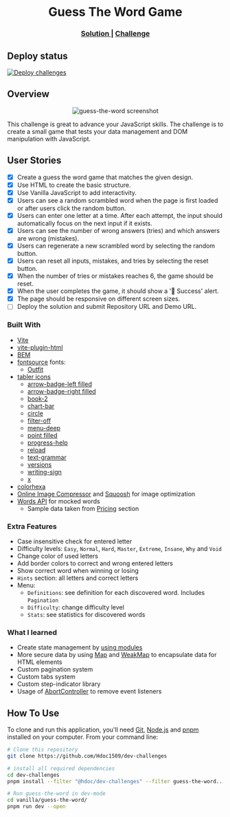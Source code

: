 <!-- markdownlint-disable MD033 -->
<h1 align="center">Guess The Word Game</h1>

<div align="center">
  <h3>
    <a href="https://hdoc1509.github.io/dev-challenges/guess-the-word/">
      Solution
    </a>
    <span> | </span>
    <a href="https://devchallenges.io/challenge/guess-the-word">
      Challenge
    </a>
  </h3>
</div>

## Deploy status

[![Deploy challenges][deploy-status]][deploy-url]

## Overview

<p align="center">
  <img
    src="https://github.com/user-attachments/assets/914fc244-c36f-455a-8bab-332787159a9d"
    alt="guess-the-word screenshot"
    style="aspect-ratio: 16 / 9"
  />
</p>

This challenge is great to advance your JavaScript skills. The challenge is to
create a small game that tests your data management and DOM manipulation with JavaScript.

## User Stories

- [x] Create a guess the word game that matches the given design.
- [x] Use HTML to create the basic structure.
- [x] Use Vanilla JavaScript to add interactivity.
- [x] Users can see a random scrambled word when the page is first loaded or after
      users click the random button.
- [x] Users can enter one letter at a time. After each attempt, the input should
      automatically focus on the next input if it exists.
- [x] Users can see the number of wrong answers (tries) and which answers are
      wrong (mistakes).
- [x] Users can regenerate a new scrambled word by selecting the random button.
- [x] Users can reset all inputs, mistakes, and tries by selecting the reset button.
- [x] When the number of tries or mistakes reaches 6, the game should be reset.
- [x] When the user completes the game, it should show a '🎉 Success' alert.
- [x] The page should be responsive on different screen sizes.
- [ ] Deploy the solution and submit Repository URL and Demo URL.

### Built With

- [Vite](https://vitejs.dev/)
- [vite-plugin-html](https://github.com/vbenjs/vite-plugin-html)
- [BEM](https://getbem.com/)
- [fontsource](https://fontsource.org/) fonts:
  - [Outfit](https://fontsource.org/fonts/outfit)
- [tabler icons](https://tabler.io/icons)
  - [arrow-badge-left filled](https://tabler.io/icons/icon/arrow-badge-left)
  - [arrow-badge-right filled](https://tabler.io/icons/icon/arrow-badge-right)
  - [book-2](https://tabler.io/icons/icon/book-2)
  - [chart-bar](https://tabler.io/icons/icon/chart-bar)
  - [circle](https://tabler.io/icons/icon/circle)
  - [filter-off](https://tabler.io/icons/icon/filter-off)
  - [menu-deep](https://tabler.io/icons/icon/menu-deep)
  - [point filled](https://tabler.io/icons/icon/point)
  - [progress-help](https://tabler.io/icons/icon/progress-help)
  - [reload](https://tabler.io/icons/icon/reload)
  - [text-grammar](https://tabler.io/icons/icon/text-grammar)
  - [versions](https://tabler.io/icons/icon/versions)
  - [writing-sign](https://tabler.io/icons/icon/writing-sign)
  - [x](https://tabler.io/icons/icon/x)
- [colorhexa](https://www.colorhexa.com/)
- [Online Image Compressor](https://imagecompressor.com/) and
  [Squoosh](https://squoosh.app/) for image optimization
- [Words API](https://wordsapi.com/) for mocked words
  - Sample data taken from [Pricing](https://wordsapi.com/#pricing) section

### Extra Features

- Case insensitive check for entered letter
- Difficulty levels: `Easy`, `Normal`, `Hard`, `Master`, `Extreme`, `Insane`,
  `Why` and `Void`
- Change color of used letters
- Add border colors to correct and wrong entered letters
- Show correct word when winning or losing
- `Hints` section: all letters and correct letters
- Menu:
  - `Definitions`: see definition for each discovered word. Includes `Pagination`
  - `Difficulty`: change difficulty level
  - `Stats`: see statistics for discovered words

### What I learned

- Create state management by [using modules][mdn-modules]
- More secure data by using [Map][mdn-map] and [WeakMap][mdn-weakmap] to
  encapsulate data for HTML elements
- Custom pagination system
- Custom tabs system
- Custom step-indicator library
- Usage of [AbortController][mdn-abortcontroller] to remove event listeners

## How To Use

To clone and run this application, you'll need [Git](https://git-scm.com),
[Node.js](https://nodejs.org/en/download/) and [pnpm](https://pnpm.io/installation)
installed on your computer. From your command line:

```bash
# Clone this repository
git clone https://github.com/Hdoc1509/dev-challenges

# install all required dependencies
cd dev-challenges
pnpm install --filter "@hdoc/dev-challenges" --filter guess-the-word...

# Run guess-the-word in dev-mode
cd vanilla/guess-the-word/
pnpm run dev --open
```

[deploy-status]: https://github.com/Hdoc1509/dev-challenges/actions/workflows/deploy.yml/badge.svg
[deploy-url]: https://github.com/Hdoc1509/dev-challenges/actions/workflows/deploy.yml
[mdn-modules]: https://developer.mozilla.org/en-US/docs/Web/JavaScript/Reference/Statements/import#imported_values_can_only_be_modified_by_the_exporter
[mdn-map]: https://developer.mozilla.org/en-US/docs/Web/JavaScript/Reference/Global_Objects/Map
[mdn-weakmap]: https://developer.mozilla.org/en-US/docs/Web/JavaScript/Reference/Global_Objects/WeakMap
[mdn-abortcontroller]: https://developer.mozilla.org/en-US/docs/Web/API/AbortController
